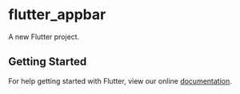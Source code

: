 # flutter_appbar

A new Flutter project.

## Getting Started

For help getting started with Flutter, view our online
[documentation](https://flutter.io/).
